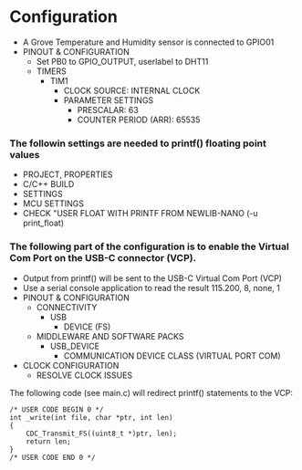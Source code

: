 # Configuration

- A Grove Temperature and Humidity sensor is connected to GPIO01
- PINOUT & CONFIGURATION
  - Set PB0 to GPIO_OUTPUT, userlabel to DHT11
  - TIMERS
    - TIM1
      - CLOCK SOURCE: INTERNAL CLOCK
      - PARAMETER SETTINGS
        - PRESCALAR: 63
        - COUNTER PERIOD (ARR): 65535

### The followin settings are needed to printf() floating point values

- PROJECT, PROPERTIES
- C/C++ BUILD
- SETTINGS
- MCU SETTINGS
- CHECK "USER FLOAT WITH PRINTF FROM NEWLIB-NANO (-u print_float)

### The following part of the configuration is to enable the Virtual Com Port on the USB-C connector (VCP).

- Output from printf() will be sent to the USB-C Virtual Com Port (VCP)
- Use a serial console application to read the result 115.200, 8, none, 1
- PINOUT & CONFIGURATION
  - CONNECTIVITY
    - USB
      - DEVICE (FS)
  - MIDDLEWARE AND SOFTWARE PACKS
    - USB_DEVICE
      - COMMUNICATION DEVICE CLASS (VIRTUAL PORT COM)
- CLOCK CONFIGURATION
  - RESOLVE CLOCK ISSUES

The following code (see main.c) will redirect printf() statements to the VCP:

```
/* USER CODE BEGIN 0 */
int _write(int file, char *ptr, int len)
{
	CDC_Transmit_FS((uint8_t *)ptr, len);
	return len;
}
/* USER CODE END 0 */
```

